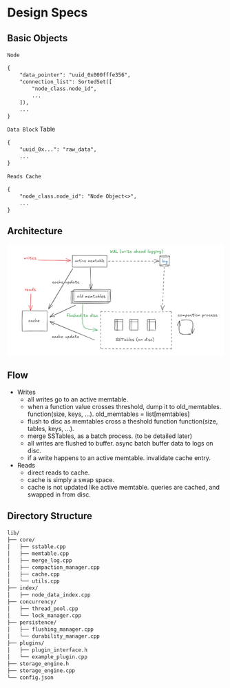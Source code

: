 # Design Specs

## Basic Objects 
`Node`
```
{
    "data_pointer": "uuid_0x000fffe356",
    "connection_list": SortedSet([
        "node_class.node_id",
        ...
    ]),
    ...
}
```

`Data Block` Table
```
{
    "uuid_0x...": "raw_data",
    ...
}
```

`Reads Cache`
```
{
    "node_class.node_id": "Node Object<>",
    ...
}
```

## Architecture
![architecture](architecture.png)

## Flow
+ Writes
  + all writes go to an active memtable.
  + when a function value crosses threshold, dump it to old_memtables. 
    function(size, keys, ...).
    old_memtables = list[memtables]
  + flush to disc as memtables cross a theshold function
    function(size, tables, keys, ...).
  + merge SSTables, as a batch process. (to be detailed later)
  + all writes are flushed to buffer. 
    async batch buffer data to logs on disc.
  + if a write happens to an active memtable. invalidate cache entry.
+ Reads
  + direct reads to cache. 
  + cache is simply a swap space.
  + cache is not updated like active memtable. queries are cached, and swapped in from disc.

## Directory Structure
```
lib/
├── core/
│   ├── sstable.cpp
│   ├── memtable.cpp
│   ├── merge_log.cpp
│   ├── compaction_manager.cpp
│   ├── cache.cpp
│   └── utils.cpp
├── index/
│   ├── node_data_index.cpp
├── concurrency/
│   ├── thread_pool.cpp
│   └── lock_manager.cpp
├── persistence/
│   ├── flushing_manager.cpp
│   └── durability_manager.cpp
├── plugins/
│   ├── plugin_interface.h
│   └── example_plugin.cpp
├── storage_engine.h
├── storage_engine.cpp
└── config.json
```
